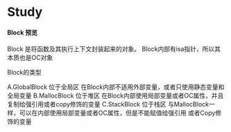 # Study

#### Block 预览

Block 是将函数及其执行上下文封装起来的对象。
Block内部有isa指针，所以其本质也是OC对象

Block的类型

A.GlobalBlock
   位于全局区
   在Block内部不适用外部变量，或者只使用静态变量和全局变量
B.MallocBlock
   位于堆区
   在Block内部使用局部变量或者OC属性，并且复制给强引用或者copy修饰的变量
C.StackBlock
   位于栈区
   与MallocBlock一样，可以在内部使用局部变量或者OC属性，但是不能赋值给强引用
   或者Copy修饰的变量
